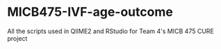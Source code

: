 # MICB475-IVF-age-outcome
All the scripts used in QIIME2 and RStudio for Team 4's MICB 475 CURE project
